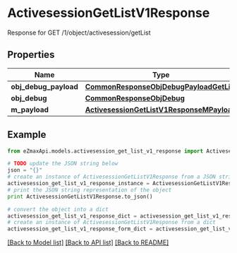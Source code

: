 # ActivesessionGetListV1Response

Response for GET /1/object/activesession/getList

## Properties

Name | Type | Description | Notes
------------ | ------------- | ------------- | -------------
**obj_debug_payload** | [**CommonResponseObjDebugPayloadGetList**](CommonResponseObjDebugPayloadGetList.md) |  | 
**obj_debug** | [**CommonResponseObjDebug**](CommonResponseObjDebug.md) |  | [optional] 
**m_payload** | [**ActivesessionGetListV1ResponseMPayload**](ActivesessionGetListV1ResponseMPayload.md) |  | 

## Example

```python
from eZmaxApi.models.activesession_get_list_v1_response import ActivesessionGetListV1Response

# TODO update the JSON string below
json = "{}"
# create an instance of ActivesessionGetListV1Response from a JSON string
activesession_get_list_v1_response_instance = ActivesessionGetListV1Response.from_json(json)
# print the JSON string representation of the object
print ActivesessionGetListV1Response.to_json()

# convert the object into a dict
activesession_get_list_v1_response_dict = activesession_get_list_v1_response_instance.to_dict()
# create an instance of ActivesessionGetListV1Response from a dict
activesession_get_list_v1_response_form_dict = activesession_get_list_v1_response.from_dict(activesession_get_list_v1_response_dict)
```
[[Back to Model list]](../README.md#documentation-for-models) [[Back to API list]](../README.md#documentation-for-api-endpoints) [[Back to README]](../README.md)


